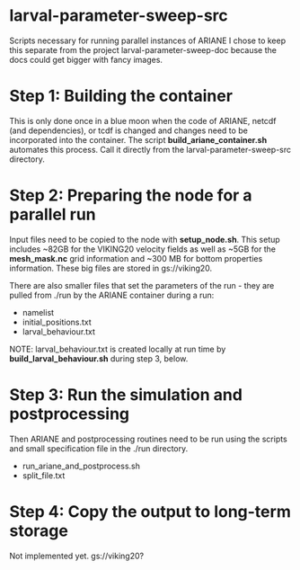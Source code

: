 # larval-parameter-sweep-src

Scripts necessary for running parallel instances of ARIANE
I chose to keep this separate from the project
larval-parameter-sweep-doc because the docs could get bigger
with fancy images.

# Step 1: Building the container

This is only done once in a blue moon when the code of
ARIANE, netcdf (and dependencies), or tcdf is changed
and changes need to be incorporated into the container.
The script **build_ariane_container.sh** automates this
process.  Call it directly from the larval-parameter-sweep-src
directory.

# Step 2: Preparing the node for a parallel run

Input files need to be copied to the node with **setup_node.sh**.
This setup includes ~82GB for the VIKING20 velocity fields
as well as ~5GB for the **mesh_mask.nc** grid information
and ~300 MB for bottom properties information.  These big files
are stored in gs://viking20.

There are also smaller files  that set the parameters of
the run - they are pulled from ./run by the ARIANE
container during a run:

+ namelist
+ initial_positions.txt
+ larval_behaviour.txt

NOTE: larval_behaviour.txt is created locally
at run time by **build_larval_behaviour.sh**
during step 3, below.

# Step 3: Run the simulation and postprocessing

Then ARIANE and postprocessing routines need to be run
using the scripts and small specification file in
the ./run directory.

+ run_ariane_and_postprocess.sh
+ split_file.txt

# Step 4: Copy the output to long-term storage

Not implemented yet.  gs://viking20?